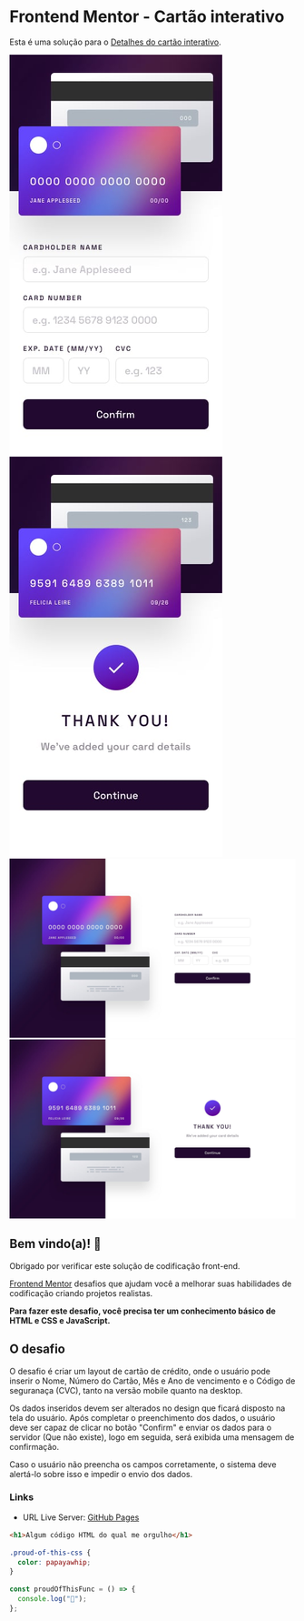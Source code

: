 # Frontend Mentor - Cartão interativo

Esta é uma solução para o [Detalhes do cartão interativo](https://www.frontendmentor.io/challenges/interactive-card-details-form-XpS8cKZDWw).

![Cartão interativo](./design/mobile-design.jpg)
![Cartão interativo](./design/complete-state-mobile.jpg)
![Cartão interativo](./design/desktop-design.jpg)
![Cartão interativo](./design/complete-state-desktop.jpg)

## Bem vindo(a)! 👋

Obrigado por verificar este solução de codificação front-end.

[Frontend Mentor](https://www.frontendmentor.io) desafios que ajudam você a melhorar suas habilidades de codificação criando projetos realistas.

**Para fazer este desafio, você precisa ter um conhecimento básico de HTML e CSS e JavaScript.**

## O desafio

O desafio é criar um layout de cartão de crédito, onde o usuário pode inserir o Nome, Número do Cartão, Mês e Ano de vencimento e o Código de seguranaça (CVC), tanto na versão mobile quanto na desktop.

Os dados inseridos devem ser alterados no design que ficará disposto na tela do usuário. Após completar o preenchimento dos dados, o usuário deve ser capaz de clicar no botão "Confirm" e enviar os dados para o servidor (Que não existe), logo em seguida, será exibida uma mensagem de confirmação.

Caso o usuário não preencha os campos corretamente, o sistema deve alertá-lo sobre isso e impedir o envio dos dados.

### Links

- URL Live Server: [GitHub Pages](https://ryanwilll.github.io/layoutPagamentoCartao/)

```html
<h1>Algum código HTML do qual me orgulho</h1>
```

```css
.proud-of-this-css {
  color: papayawhip;
}
```

```js
const proudOfThisFunc = () => {
  console.log("🎉");
};
```

